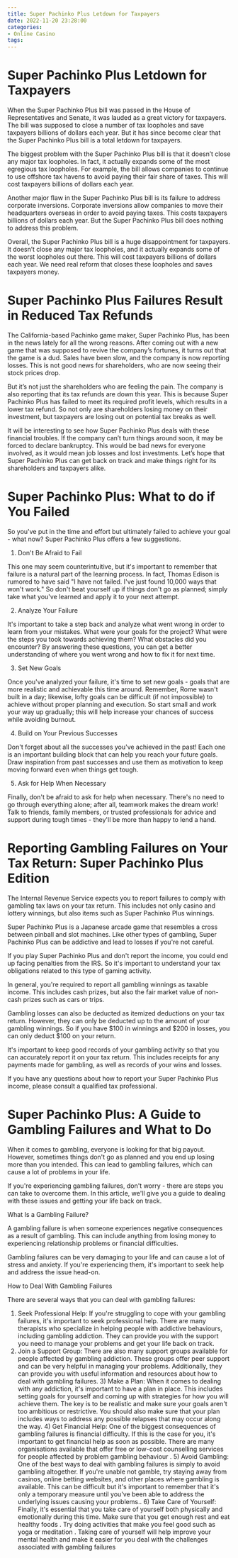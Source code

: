 ```yaml
---
title: Super Pachinko Plus Letdown for Taxpayers 
date: 2022-11-20 23:28:00
categories:
- Online Casino
tags:
---
```



#  Super Pachinko Plus Letdown for Taxpayers 

When the Super Pachinko Plus bill was passed in the House of Representatives and Senate, it was lauded as a great victory for taxpayers. The bill was supposed to close a number of tax loopholes and save taxpayers billions of dollars each year. But it has since become clear that the Super Pachinko Plus bill is a total letdown for taxpayers.

The biggest problem with the Super Pachinko Plus bill is that it doesn’t close any major tax loopholes. In fact, it actually expands some of the most egregious tax loopholes. For example, the bill allows companies to continue to use offshore tax havens to avoid paying their fair share of taxes. This will cost taxpayers billions of dollars each year.

Another major flaw in the Super Pachinko Plus bill is its failure to address corporate inversions. Corporate inversions allow companies to move their headquarters overseas in order to avoid paying taxes. This costs taxpayers billions of dollars each year. But the Super Pachinko Plus bill does nothing to address this problem.

Overall, the Super Pachinko Plus bill is a huge disappointment for taxpayers. It doesn’t close any major tax loopholes, and it actually expands some of the worst loopholes out there. This will cost taxpayers billions of dollars each year. We need real reform that closes these loopholes and saves taxpayers money.

#  Super Pachinko Plus Failures Result in Reduced Tax Refunds 

The California-based Pachinko game maker, Super Pachinko Plus, has been in the news lately for all the wrong reasons. After coming out with a new game that was supposed to revive the company’s fortunes, it turns out that the game is a dud. Sales have been slow, and the company is now reporting losses. This is not good news for shareholders, who are now seeing their stock prices drop.

But it’s not just the shareholders who are feeling the pain. The company is also reporting that its tax refunds are down this year. This is because Super Pachinko Plus has failed to meet its required profit levels, which results in a lower tax refund. So not only are shareholders losing money on their investment, but taxpayers are losing out on potential tax breaks as well.

It will be interesting to see how Super Pachinko Plus deals with these financial troubles. If the company can’t turn things around soon, it may be forced to declare bankruptcy. This would be bad news for everyone involved, as it would mean job losses and lost investments. Let’s hope that Super Pachinko Plus can get back on track and make things right for its shareholders and taxpayers alike.

#  Super Pachinko Plus: What to do if You Failed 

So you've put in the time and effort but ultimately failed to achieve your goal - what now? Super Pachinko Plus offers a few suggestions.

1. Don't Be Afraid to Fail

This one may seem counterintuitive, but it's important to remember that failure is a natural part of the learning process. In fact, Thomas Edison is rumored to have said "I have not failed. I've just found 10,000 ways that won't work." So don't beat yourself up if things don't go as planned; simply take what you've learned and apply it to your next attempt.

2. Analyze Your Failure

It's important to take a step back and analyze what went wrong in order to learn from your mistakes. What were your goals for the project? What were the steps you took towards achieving them? What obstacles did you encounter? By answering these questions, you can get a better understanding of where you went wrong and how to fix it for next time.

3. Set New Goals

Once you've analyzed your failure, it's time to set new goals - goals that are more realistic and achievable this time around. Remember, Rome wasn't built in a day; likewise, lofty goals can be difficult (if not impossible) to achieve without proper planning and execution. So start small and work your way up gradually; this will help increase your chances of success while avoiding burnout.

4. Build on Your Previous Successes

Don't forget about all the successes you've achieved in the past! Each one is an important building block that can help you reach your future goals. Draw inspiration from past successes and use them as motivation to keep moving forward even when things get tough.

5. Ask for Help When Necessary

 Finally, don't be afraid to ask for help when necessary. There's no need to go through everything alone; after all, teamwork makes the dream work! Talk to friends, family members, or trusted professionals for advice and support during tough times - they'll be more than happy to lend a hand.

#  Reporting Gambling Failures on Your Tax Return: Super Pachinko Plus Edition 

The Internal Revenue Service expects you to report failures to comply with gambling tax laws on your tax return. This includes not only casino and lottery winnings, but also items such as Super Pachinko Plus winnings.

Super Pachinko Plus is a Japanese arcade game that resembles a cross between pinball and slot machines. Like other types of gambling, Super Pachinko Plus can be addictive and lead to losses if you're not careful.

If you play Super Pachinko Plus and don't report the income, you could end up facing penalties from the IRS. So it's important to understand your tax obligations related to this type of gaming activity.

In general, you're required to report all gambling winnings as taxable income. This includes cash prizes, but also the fair market value of non-cash prizes such as cars or trips.

Gambling losses can also be deducted as itemized deductions on your tax return. However, they can only be deducted up to the amount of your gambling winnings. So if you have $100 in winnings and $200 in losses, you can only deduct $100 on your return.

It's important to keep good records of your gambling activity so that you can accurately report it on your tax return. This includes receipts for any payments made for gambling, as well as records of your wins and losses.

If you have any questions about how to report your Super Pachinko Plus income, please consult a qualified tax professional.

#  Super Pachinko Plus: A Guide to Gambling Failures and What to Do

When it comes to gambling, everyone is looking for that big payout. However, sometimes things don't go as planned and you end up losing more than you intended. This can lead to gambling failures, which can cause a lot of problems in your life.

If you're experiencing gambling failures, don't worry - there are steps you can take to overcome them. In this article, we'll give you a guide to dealing with these issues and getting your life back on track.

What Is a Gambling Failure?

A gambling failure is when someone experiences negative consequences as a result of gambling. This can include anything from losing money to experiencing relationship problems or financial difficulties.

Gambling failures can be very damaging to your life and can cause a lot of stress and anxiety. If you're experiencing them, it's important to seek help and address the issue head-on.

How to Deal With Gambling Failures

There are several ways that you can deal with gambling failures:

1) Seek Professional Help: If you're struggling to cope with your gambling failures, it's important to seek professional help. There are many therapists who specialize in helping people with addictive behaviours, including gambling addiction. They can provide you with the support you need to manage your problems and get your life back on track.
2) Join a Support Group: There are also many support groups available for people affected by gambling addiction. These groups offer peer support and can be very helpful in managing your problems. Additionally, they can provide you with useful information and resources about how to deal with gambling failures. 3) Make a Plan: When it comes to dealing with any addiction, it's important to have a plan in place. This includes setting goals for yourself and coming up with strategies for how you will achieve them. The key is to be realistic and make sure your goals aren't too ambitious or restrictive. You should also make sure that your plan includes ways to address any possible relapses that may occur along the way. 4) Get Financial Help: One of the biggest consequences of gambling failures is financial difficulty. If this is the case for you, it's important to get financial help as soon as possible. There are many organisations available that offer free or low-cost counselling services for people affected by problem gambling behaviour . 5) Avoid Gambling: One of the best ways to deal with gambling failures is simply to avoid gambling altogether. If you're unable not gamble, try staying away from casinos, online betting websites, and other places where gambling is available. This can be difficult but it's important to remember that it's only a temporary measure until you've been able to address the underlying issues causing your problems.. 6) Take Care of Yourself: Finally, it's essential that you take care of yourself both physically and emotionally during this time. Make sure that you get enough rest and eat healthy foods . Try doing activities that make you feel good such as yoga or meditation . Taking care of yourself will help improve your mental health and make it easier for you deal with the challenges associated with gambling failures